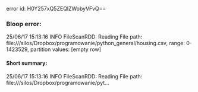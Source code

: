 error id: H0Y257xQ5ZEQlZWobyVFvQ==
### Bloop error:

25/06/17 15:13:16 INFO FileScanRDD: Reading File path: file://<HOME>/silos/Dropbox/programowanie/python_general/housing.csv, range: 0-1423529, partition values: [empty row]
#### Short summary: 

25/06/17 15:13:16 INFO FileScanRDD: Reading File path: file://<HOME>/silos/Dropbox/programowanie/pyt...